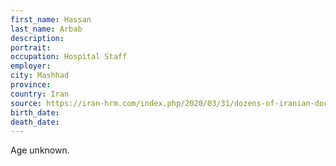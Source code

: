 ```yaml
---
first_name: Hassan
last_name: Arbab
description: 
portrait: 
occupation: Hospital Staff
employer: 
city: Mashhad
province: 
country: Iran
source: https://iran-hrm.com/index.php/2020/03/31/dozens-of-iranian-doctors-died-during-irans-coronavirus-crisis/
birth_date: 
death_date: 
---
```


Age unknown.